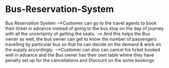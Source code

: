 # Bus-Reservation-System



Bus Reservation System 
-->Customer can go to the travel agents to book their ticket in advance instead of going to the bus stop on the day of journey with all the uncertainty of getting the seats.
--> And this helps the Bus owner as well, the bus owner can get to know the number of passengers travelling by particular bus so that he can decide on the demand & work on the supply accordingly.
-->Customer can also can cancel his ticket booked well in advance and the Bus owner has their own table where they have penalty set up for the cancellations and Discount on the some bookings
